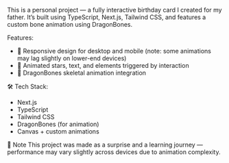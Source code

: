 This is a personal project — a fully interactive birthday card I created for my father. It’s built using TypeScript, Next.js, Tailwind CSS, and features a custom bone animation using DragonBones.

Features:
- 🎨 Responsive design for desktop and mobile (note: some animations may lag slightly on lower-end devices)
- 💫 Animated stars, text, and elements triggered by interaction
- 🦴 DragonBones skeletal animation integration

🛠 Tech Stack:
- Next.js
- TypeScript
- Tailwind CSS
- DragonBones (for animation)
- Canvas + custom animations

📝 Note
This project was made as a surprise and a learning journey — performance may vary slightly across devices due to animation complexity.


